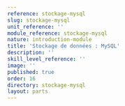 ```yaml
---
reference: stockage-mysql
slug: stockage-mysql
unit_reference: ''
module_reference: stockage-mysql
nature: introduction-module
title: 'Stockage de données : MySQL'
description: ''
skill_level_reference: ''
image: ''
published: true
order: 16
directory: stockage-mysql
layout: parts
---
```

